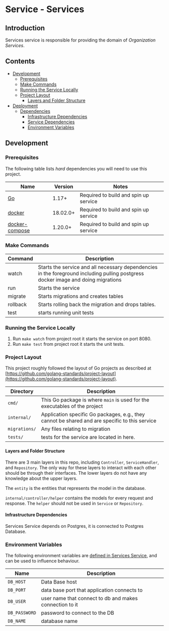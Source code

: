 # Service - Services

## Introduction

Services service is responsible for providing the domain of *Organization Services*.

## Contents

* [Development](#development)
    * [Prerequisites](#prerequisites)
    * [Make Commands](#make-commands)
    * [Running the Service Locally](#running-the-service-locally)
    * [Project Layout](#project-layout)
        * [Layers and Folder Structure](#layers-and-folder-structure)
* [Deployment](#deployment)
    * [Dependencies](#dependencies)
        * [Infrastructure Dependencies](#infrastructure-dependencies)
        * [Service Dependencies](#service-dependencies)
        * [Environment Variables](#environment-variables)

    
## Development

### Prerequisites

The following table lists _hard_ dependencies you will need to use this project.

| Name                                                       | Version  | Notes                                    |
|------------------------------------------------------------|----------|------------------------------------------|
| [Go](https://golang.org/doc/)                              | 1.17+    | Required to build and spin up service    |
| [docker](https://www.docker.com/products/docker-desktop)   | 18.02.0+ | Required to build and spin up service    |
| [docker-compose](https://docs.docker.com/compose/install/) | 1.20.0+  | Required to build and spin up service    |


### Make Commands

| Command  | Description                                                                                                                       |
|----------|-----------------------------------------------------------------------------------------------------------------------------------|
| watch    | Starts the service and all necessary dependencies in the foreground including pulling postgress docker image and doing migrations |
| run      | Starts the service                                                                                                                |
| migrate  | Starts migrations  and creates tables                                                                                             |
| rollback | Starts rolling back the migration and drops tables.                                                                               |
| test     | starts running unit tests                                                                                                         |



### Running the Service Locally

1. Run ```make watch``` from project root it starts the service on port 8080.
2. Run ```make test```  from project root it starts the unit tests.


### Project Layout

This project roughly followed the layout of Go projects as described at
[https://github.com/golang-standards/project-layout](https://github.com/golang-standards/project-layout).

| Directory     | Description                                                                                    |
|---------------|------------------------------------------------------------------------------------------------|
| `cmd/`        | This Go package is where `main` is used for the executables of the project                     |
| `internal/`   | Application specific Go packages, e.g., they cannot be shared and are specific to this service |
| `migrations/` | Any files relating to migration                                                                |
| `tests/`      | tests for the service are located in here.                                                     |

#### Layers and Folder Structure

There are 3 main layers in this repo, including `Controller`, `ServiceHandler`, and `Repository`. The only way for these layers
to interact with each other should be through their interfaces. The lower layers do not have any knowledge about
the upper layers.

The `entity` is the entities that represents the model in the database.

`internal/controller/helper` contains the models for every request and response.
The `helper` should not be used in `Service` or `Repository`.


#### Infrastructure Dependencies

Services Service depends on Postgres, it is connected to Postgres Database.

### Environment Variables

The following environment variables are [defined in Services Service](./.env), and can be used to
influence behaviour.

| Name                                    | Description                                                                                                                                                    |
|-----------------------------------------|----------------------------------------------------------------------------------------------------------------------------------------------------------------|
| `DB_HOST`                               | Data Base host                                                                                                                                                 |
| `DB_PORT`                               | data base port that application connects to                                                                                                                    |
| `DB_USER`                               | user name that connect to db and makes connection to it                                                                                                        |
| `DB_PASSWORD`                           | password to connect to the DB                                                                                                                                  |
| `DB_NAME`                               | database name                                                                                                                                                  |

